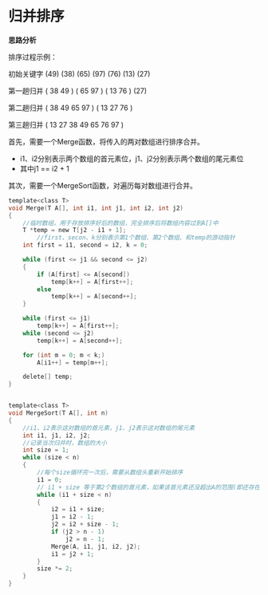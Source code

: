 # 归并排序

**思路分析**

排序过程示例：

初始关键字 (49) (38) (65) (97) (76) (13) (27)

第一趟归并 ( 38 49 ) ( 65 97 ) ( 13 76 ) (27)

第二趟归并 ( 38 49 65 97 ) ( 13 27 76 )

第三趟归并 ( 13 27 38 49 65 76 97 )

首先，需要一个Merge函数，将传入的两对数组进行排序合并。
-	i1、i2分别表示两个数组的首元素位，j1、j2分别表示两个数组的尾元素位
-	其中j1 == i2 + 1


其次，需要一个MergeSort函数，对遍历每对数组进行合并。

```c
template<class T>
void Merge(T A[], int i1, int j1, int i2, int j2)
{
	//临时数组，用于存放排序好后的数组，完全排序后将数组内容过到A[]中
	T *temp = new T[j2 - i1 + 1];
		//first、secon、k分别表示第1个数组、第2个数组、和temp的游动指针
	int first = i1, second = i2, k = 0;

	while (first <= j1 && second <= j2)
	{
		if (A[first] <= A[second])
			temp[k++] = A[first++];
		else
			temp[k++] = A[second++];
	}

	while (first <= j1)
		temp[k++] = A[first++];
	while (second <= j2)
		temp[k++] = A[second++];

	for (int m = 0; m < k;)
		A[i1++] = temp[m++];

	delete[] temp;
}


template<class T>
void MergeSort(T A[], int n)
{
	//i1、i2表示这对数组的首元素，j1、j2表示这对数组的尾元素
	int i1, j1, i2, j2;
	//记录当次归并时，数组的大小
	int size = 1;
	while (size < n)
	{
		//每个size循环完一次后，需要从数组头重新开始排序
		i1 = 0;
		// i1 + size 等于第2个数组的首元素，如果该首元素还没超出A的范围(即还存在第2个数组)，则还需要循环
		while (i1 + size < n)
		{
			i2 = i1 + size;
			j1 = i2 - 1;
			j2 = i2 + size - 1;
			if (j2 > n - 1)
				j2 = n - 1;
			Merge(A, i1, j1, i2, j2);
			i1 = j2 + 1;
		}
		size *= 2;
	}
}
```
